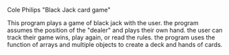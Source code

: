 Cole Philips
"Black Jack card game"

This program plays a game of black jack with the user. 
the program assumes the position of the "dealer" and plays their own hand.
the user can track their game wins, play again, or read the rules. 
the program uses the function of arrays and multiple objects
to create a deck and hands of cards.
